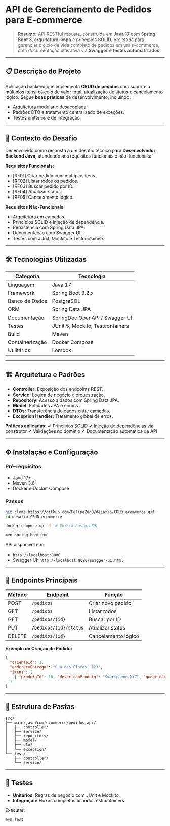 # **API de Gerenciamento de Pedidos para E-commerce**

> **Resumo:** API RESTful robusta, construída em **Java 17** com **Spring Boot 3**, **arquitetura limpa** e princípios **SOLID**, projetada para gerenciar o ciclo de vida completo de pedidos em um e-commerce, com documentação interativa via **Swagger** e **testes automatizados**.

---

## 📋 **Descrição do Projeto**

Aplicação backend que implementa **CRUD de pedidos** com suporte a múltiplos itens, cálculo de valor total, atualização de status e cancelamento lógico.
Segue **boas práticas** de desenvolvimento, incluindo:

* Arquitetura modular e desacoplada.
* Padrões DTO e tratamento centralizado de exceções.
* Testes unitários e de integração.

---

## 🎯 **Contexto do Desafio**

Desenvolvido como resposta a um desafio técnico para **Desenvolvedor Backend Java**, atendendo aos requisitos funcionais e não-funcionais:

**Requisitos Funcionais:**

* \[RF01] Criar pedido com múltiplos itens.
* \[RF02] Listar todos os pedidos.
* \[RF03] Buscar pedido por ID.
* \[RF04] Atualizar status.
* \[RF05] Cancelamento lógico.

**Requisitos Não-Funcionais:**

* Arquitetura em camadas.
* Princípios SOLID e injeção de dependência.
* Persistência com Spring Data JPA.
* Documentação com Swagger UI.
* Testes com JUnit, Mockito e Testcontainers.

---

## 🛠 **Tecnologias Utilizadas**

| Categoria       | Tecnologia                       |
| --------------- | -------------------------------- |
| Linguagem       | Java 17                          |
| Framework       | Spring Boot 3.2.x                |
| Banco de Dados  | PostgreSQL                       |
| ORM             | Spring Data JPA                  |
| Documentação    | SpringDoc OpenAPI / Swagger UI   |
| Testes          | JUnit 5, Mockito, Testcontainers |
| Build           | Maven                            |
| Containerização | Docker Compose                   |
| Utilitários     | Lombok                           |

---

## 🏗 **Arquitetura e Padrões**

* **Controller:** Exposição dos endpoints REST.
* **Service:** Lógica de negócio e orquestração.
* **Repository:** Acesso a dados com Spring Data JPA.
* **Model:** Entidades JPA e enums.
* **DTOs:** Transferência de dados entre camadas.
* **Exception Handler:** Tratamento global de erros.

**Práticas aplicadas:**
✔ Princípios SOLID
✔ Injeção de dependências via construtor
✔ Validações no domínio
✔ Documentação automática da API

---

## ⚙ **Instalação e Configuração**

### Pré-requisitos

* Java 17+
* Maven 3.6+
* Docker e Docker Compose

### Passos

```bash
git clone https://github.com/FelipeZag0/desafio-CRUD_ecommerce.git
cd desafio-CRUD_ecommerce
```

```bash
docker-compose up -d  # Inicia PostgreSQL
```

```bash
mvn spring-boot:run
```

API disponível em:

* `http://localhost:8080`
* Swagger UI: `http://localhost:8080/swagger-ui.html`

---

## 📡 **Endpoints Principais**

| Método | Endpoint               | Função              |
| ------ | ---------------------- | ------------------- |
| POST   | `/pedidos`             | Criar novo pedido   |
| GET    | `/pedidos`             | Listar todos        |
| GET    | `/pedidos/{id}`        | Buscar por ID       |
| PUT    | `/pedidos/{id}/status` | Atualizar status    |
| DELETE | `/pedidos/{id}`        | Cancelamento lógico |

**Exemplo de Criação de Pedido:**

```json
{
  "clienteId": 1,
  "enderecoEntrega": "Rua das Flores, 123",
  "itens": [
    { "produtoId": 10, "descricaoProduto": "Smartphone XYZ", "quantidade": 2, "precoUnitario": 999.99 }
  ]
}
```

---

## 📁 **Estrutura de Pastas**

```
src/
├── main/java/com/ecommerce/pedidos_api/
│   ├── controller/
│   ├── service/
│   ├── repository/
│   ├── model/
│   ├── dto/
│   └── exception/
└── test/
    ├── controller/
    └── service/
```

---

## 🧪 **Testes**

* **Unitários:** Regras de negócio com JUnit e Mockito.
* **Integração:** Fluxos completos usando Testcontainers.

Executar:

```bash
mvn test
```
